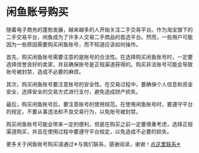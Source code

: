 # 闲鱼账号购买

随着电子商务的蓬勃发展，越来越多的人开始关注二手交易平台。作为淘宝旗下的二手交易平台，闲鱼成为了许多人交易二手商品的首选平台。然而，一些用户可能因为一些原因需要购买闲鱼账号，而不知道应该如何操作。

首先，购买闲鱼账号需要注意的是账号的合法性。在选择购买闲鱼账号时，一定要选择信誉良好的卖家，并且确保账号是正规渠道获得的。购买非法账号可能会导致账号被封禁，造成不必要的麻烦。

其次，购买闲鱼账号要注意账号的安全性。在交易过程中，要确保个人信息和资金安全，选择安全的交易方式进行支付，避免造成财产损失。

最后，购买闲鱼账号后，要注意账号的使用规范。在使用闲鱼账号时，要遵守平台的规定，不要从事违法和不良交易行为，以免账号被封禁。

购买闲鱼账号可能会带来一定的便利，但是在购买之前一定要慎重考虑，选择正规渠道购买，并且在使用过程中要遵守平台规定，以免造成不必要的损失。

更多关于闲鱼账号购买请通过✈与我们联系，感谢阅读，谢谢！[点这里联系✈](https://bbs.k02.cc)